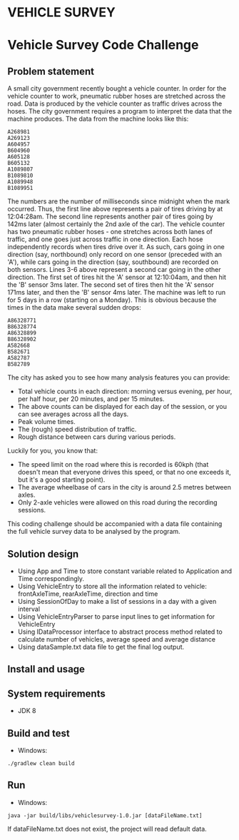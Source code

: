# VEHICLE SURVEY

# Vehicle Survey Code Challenge  
Problem statement 
-----------------  
A small city government recently bought a vehicle counter. In order for the vehicle counter to work, pneumatic rubber hoses are stretched across the road. Data is produced by the vehicle counter as traffic drives across the hoses. The city government requires a program to interpret the data that the machine produces. The data from the machine looks like this: 
```
A268981 
A269123 
A604957 
B604960 
A605128 
B605132 
A1089807 
B1089810 
A1089948 
B1089951 
```
The numbers are the number of milliseconds since midnight when the mark occurred. Thus, the first line above represents a pair of tires driving by at 12:04:28am. The second line represents another pair of tires going by 142ms later (almost certainly the 2nd axle of the car). The vehicle counter has two pneumatic rubber hoses - one stretches across both lanes of traffic, and one goes just across traffic in one direction. Each hose independently records when tires drive over it. As such, cars going in one direction (say, northbound) only record on one sensor (preceded with an 'A'), while cars going in the direction (say, southbound) are recorded on both sensors. Lines 3-6 above represent a second car going in the other direction. The first set of tires hit the 'A' sensor at 12:10:04am, and then hit the 'B' sensor 3ms later. The second set of tires then hit the 'A' sensor 171ms later, and then the 'B' sensor 4ms later. The machine was left to run for 5 days in a row (starting on a Monday). This is obvious because the times in the data make several sudden drops: 
```
A86328771 
B86328774 
A86328899 
B86328902 
A582668 
B582671 
A582787 
B582789 
```
The city has asked you to see how many analysis features you can provide: 
* Total vehicle counts in each direction: morning versus evening, per hour, per half hour, per 20 minutes, and per 15 minutes. 
* The above counts can be displayed for each day of the session, or you can see averages across all the days. 
* Peak volume times. 
* The (rough) speed distribution of traffic. 
* Rough distance between cars during various periods. 

Luckily for you, you know that: 
* The speed limit on the road where this is recorded is 60kph (that doesn't mean that everyone drives this speed, or that no one exceeds it, but it's a good starting point). 
* The average wheelbase of cars in the city is around 2.5 metres between axles. 
* Only 2-axle vehicles were allowed on this road during the recording sessions. 

This coding challenge should be accompanied with a data file containing the full vehicle survey data to be analysed by the program.

## Solution design
* Using App and Time to store constant variable related to Application and Time correspondingly.
* Using VehicleEntry to store all the information related to vehicle: frontAxleTime, rearAxleTime, direction and time
* Using SessionOfDay to make a list of sessions in a day with a given interval
* Using VehicleEntryParser to parse input lines to get information for VehicleEntry
* Using IDataProcessor interface to abstract process method related to calculate number of vehicles, average speed and average distance
* Using dataSample.txt data file to get the final log output.

## Install and usage

## System requirements

* JDK 8

## Build and test

* Windows:
```
./gradlew clean build
```

## Run

* Windows:
```
java -jar build/libs/vehiclesurvey-1.0.jar [dataFileName.txt]
```
If dataFileName.txt does not exist, the project will read default data.

